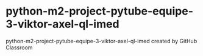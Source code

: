 # python-m2-project-pytube-equipe-3-viktor-axel-ql-imed
python-m2-project-pytube-equipe-3-viktor-axel-ql-imed created by GitHub Classroom

